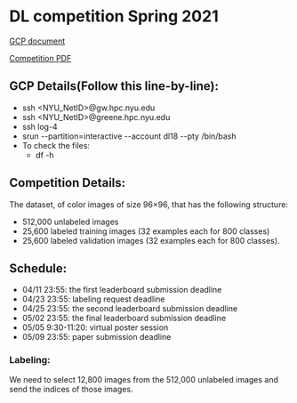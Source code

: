 # DL competition Spring 2021

[GCP document](https://newclasses.nyu.edu/access/content/attachment/36f46182-ed32-448e-9e54-af9c2f38d6a1/Announcements/088ccc6d-feac-4955-b775-f3e31f5ba631/gcp_1.0.pdf)

[Competition PDF](https://newclasses.nyu.edu/access/content/attachment/36f46182-ed32-448e-9e54-af9c2f38d6a1/Announcements/f2962e19-8b28-409d-a6ad-450f8a842d02/Deep_Learning_2021_1.0.pdf)

## GCP Details(Follow this line-by-line):
  - ssh <NYU_NetID>@gw.hpc.nyu.edu
  - ssh <NYU_NetID>@greene.hpc.nyu.edu
  - ssh log-4
  - srun --partition=interactive --account dl18 --pty /bin/bash 
- To check the files:
  - df -h



## Competition Details:
  The dataset, of color images of size 96×96, that has the following structure:
  - 512,000 unlabeled images
  - 25,600 labeled training images (32 examples each for 800 classes)
  - 25,600 labeled validation images (32 examples each for 800 classes).
  
## Schedule:
  - 04/11 23:55: the first leaderboard submission deadline
  - 04/23 23:55: labeling request deadline
  - 04/25 23:55: the second leaderboard submission deadline
  - 05/02 23:55: the final leaderboard submission deadline
  - 05/05 9:30-11:20: virtual poster session
  - 05/09 23:55: paper submission deadline
  
### Labeling:
  We need to select 12,800 images from the 512,000 unlabeled images and send the indices of those images. 


